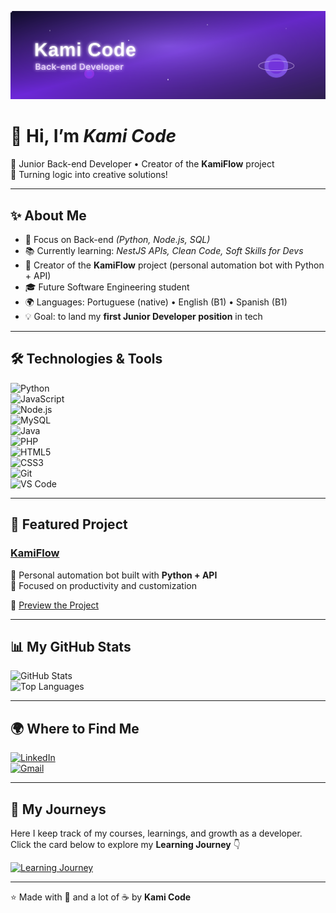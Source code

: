 <!-- Banner -->
<p align="center">
  <img src="./banner.svg" alt="Kami Code — Back-end Developer" />
</p>

# 👋 Hi, I’m *Kami Code*

🚀 Junior Back-end Developer • Creator of the **KamiFlow** project  
💜 Turning logic into creative solutions!  

---

## ✨ About Me
- 🎯 Focus on Back-end *(Python, Node.js, SQL)*  
- 📚 Currently learning: *NestJS APIs, Clean Code, Soft Skills for Devs*  
- 🤖 Creator of the **KamiFlow** project (personal automation bot with Python + API)  
- 🎓 Future Software Engineering student  
- 🌍 Languages: Portuguese (native) • English (B1) • Spanish (B1)  
- 💡 Goal: to land my **first Junior Developer position** in tech  

---

## 🛠️ Technologies & Tools
![Python](https://img.shields.io/badge/Python-3776AB?style=for-the-badge&logo=python&logoColor=white)  
![JavaScript](https://img.shields.io/badge/JavaScript-F7DF1E?style=for-the-badge&logo=javascript&logoColor=black)  
![Node.js](https://img.shields.io/badge/Node.js-339933?style=for-the-badge&logo=nodedotjs&logoColor=white)  
![MySQL](https://img.shields.io/badge/MySQL-4479A1?style=for-the-badge&logo=mysql&logoColor=white)  
![Java](https://img.shields.io/badge/Java-007396?style=for-the-badge&logo=java&logoColor=white)  
![PHP](https://img.shields.io/badge/PHP-777BB4?style=for-the-badge&logo=php&logoColor=white)  
![HTML5](https://img.shields.io/badge/HTML5-E34F26?style=for-the-badge&logo=html5&logoColor=white)  
![CSS3](https://img.shields.io/badge/CSS3-1572B6?style=for-the-badge&logo=css3&logoColor=white)  
![Git](https://img.shields.io/badge/Git-F05032?style=for-the-badge&logo=git&logoColor=white)  
![VS Code](https://img.shields.io/badge/VS%20Code-007ACC?style=for-the-badge&logo=visualstudiocode&logoColor=white)  

---

## 🚀 Featured Project
### [KamiFlow](#)  
🤖 Personal automation bot built with **Python + API**  
💜 Focused on productivity and customization  

📌 [Preview the Project](#)  

---

## 📊 My GitHub Stats
![GitHub Stats](https://github-readme-stats.vercel.app/api?username=kamicode25dev-hub&show_icons=true&theme=radical)  
![Top Languages](https://github-readme-stats.vercel.app/api/top-langs/?username=kamicode25dev-hub&layout=compact&theme=radical)  

---

## 🌍 Where to Find Me
[![LinkedIn](https://img.shields.io/badge/LinkedIn-0A66C2?style=for-the-badge&logo=linkedin&logoColor=white)](https://linkedin.com/in/SEU-LINK)  
[![Gmail](https://img.shields.io/badge/Gmail-D14836?style=for-the-badge&logo=gmail&logoColor=white)](mailto:SEU-EMAIL)  

---

## 🚀 My Journeys
Here I keep track of my courses, learnings, and growth as a developer.  
Click the card below to explore my **Learning Journey** 👇  

[![Learning Journey](https://img.shields.io/badge/Learning%20Journey-6C63FF?style=for-the-badge&logo=github)](#)  

---

⭐ Made with 💜 and a lot of ☕ by **Kami Code**
